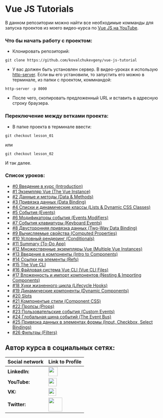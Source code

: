 # Vue JS Tutorials

В данном репозитории можно найти все необходимые комманды для запуска проектов из моего видео-курса по [Vue JS на YouTube](https://www.youtube.com/watch?v=PCOP3uC_VwY&list=PLNkWIWHIRwMH7ahn9uvvc5PG3o1tLscgB).

### Что бы начать работу с проектом:

* Клонировать репозиторий:
```
git clone https://github.com/kovalchukevgeny/vue-js-tutorial
```

* У вас должен быть установлен сервер. В видео-уроках я использую [http-server](https://www.npmjs.com/package/http-server). Если вы его установили, то запустить его можно в терминале, из папки с проектом, коммнандой:
```
http-server -p 8000
```

* После чего, скопировать предложенный URL и вставить в адресную строку браузера.

### Переключение между ветками проекта:

* В папке проекта в терминале ввести:
```
git checkout lesson_01
```
или
```
git checkout lesson_02
```
И так далее.

### Список уроков:
- [#0 Введение в курс (Introduction)](https://youtu.be/PCOP3uC_VwY)
- [#1 Экземпляр Vue (The Vue Instance)](https://youtu.be/k8sndt5YuCQ)
- [#2 Данные и методы (Data & Methods)](https://youtu.be/DdmOlPKczeA)
- [#3 Привязка данных (Data Binding)](https://youtu.be/6R2vmO6n-Yc)
- [#4 Списки и динамические классы (Lists & Dynamic CSS Classes)](https://youtu.be/24XC6M3v57g)
- [#5 События (Events)](https://youtu.be/oMFi4Gg2gj0)
- [#6 Модификаторы события (Events Modifiers)](https://youtu.be/sqX0AowNbgc)
- [#7 События клавиатуры (Keyboard Events)](https://youtu.be/t1zVphvg7K8)
- [#8 Двусторонняя привязка данных (Two-Way Data Binding)](https://youtu.be/TRAYEVNHa94)
- [#9 Вычисляемые свойства (Computed Properties)](https://youtu.be/mDdIMT7Pv_Q)
- [#10 Условный рендеринг (Conditionals)](https://youtu.be/bm_LutxPr-8)
- [#11 Summary (To-Do App)](https://youtu.be/jcSA67h39LU)
- [#12 Множественные экземпляры Vue (Multiple Vue Instances)](https://youtu.be/8qnXBfOZ4Ck)
- [#13 Введение в компоненты (​Intro to Components)](https://youtu.be/ADZfaw2rK7c)
- [#14 Ссылки на элементы (Refs)](https://youtu.be/5DMreWrm8BI)
- [#15 The Vue CLI](https://youtu.be/DTF8op91Aes)
- [#16 Файловая система Vue CLI (​Vue CLI Files)](https://youtu.be/IQaQV_6whfk)
- [#17 Вложенность и импорт компонентов (Nesting & Importing Components)](https://youtu.be/FDI1zn7oh7c)
- [#18 Хуки жизненного цикла (Lifecycle Hooks)](https://youtu.be/VNPmN0FCRIo)
- [#19 Динамические компоненты (​Dynamic Components)](https://youtu.be/H5c-dOVNHQI)
- [#20 Slots](https://youtu.be/WkO-Brr_wn8)
- [#21 Компонентые стили (Component CSS)](https://youtu.be/x78G5U2C3zk)
- [#22 Пропсы (Props)](https://youtu.be/XAK52GCeyq8)
- [#23 Пользовательские события (Custom Events)](https://youtu.be/L_4yK2ipB_A)
- [#24 Глобальная шина событий (The Event Bus)](https://youtu.be/-7KCkC2YHOQ)
- [#25 Привязка данных в элементах формы (Input, Checkbox, Select Bindings)](https://youtu.be/rX5ds22nKEY)
- [#26 Фильтры (Filters)](https://youtu.be/JOzpfwPVBSQ)

## Автор курса в социальных сетях:
Social network | Link to Profile
-----|-----
**LinkedIn:** | [<img src="https://upload.wikimedia.org/wikipedia/commons/thumb/e/e9/Linkedin_icon.svg/1200px-Linkedin_icon.svg.png" height="30" />](http://www.linkedin.com/in/YauhenKavalchuk)
**YouTube:** | [<img src="https://upload.wikimedia.org/wikipedia/commons/thumb/e/e1/Logo_of_YouTube_%282015-2017%29.svg/1280px-Logo_of_YouTube_%282015-2017%29.svg.png" height="27" />](https://youtube.com/c/YauhenKavalchuk)
**VK:** | [<img src="http://pngimg.com/uploads/vkontakte/vkontakte_PNG27.png" height="25" />](http://vk.com/YauhenKavalchuk)
**Twitter:** | [<img src="http://www.stickpng.com/assets/images/580b57fcd9996e24bc43c53e.png" height="45" />](https://twitter.com/YauhenKavalchuk)

